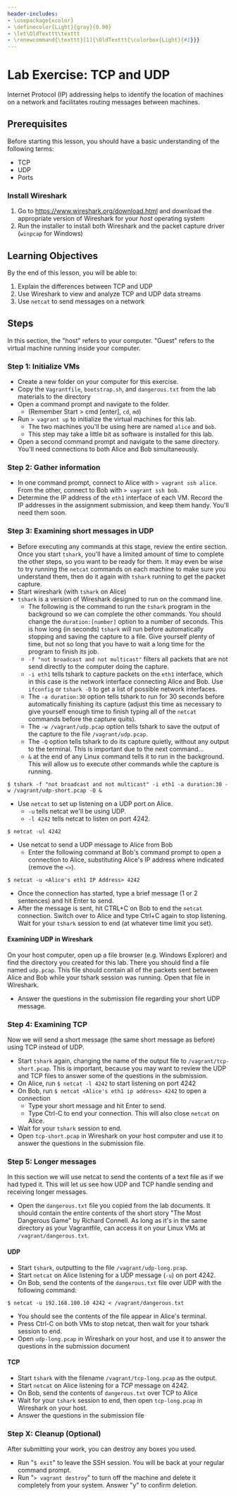 ```yaml
---
header-includes:
- \usepackage{xcolor}
- \definecolor{Light}{gray}{0.90}
- \let\OldTexttt\texttt
- \renewcommand{\texttt}[1]{\OldTexttt{\colorbox{Light}{#1}}}
---
```

Lab Exercise: TCP and UDP
==========================

Internet Protocol (IP) addressing helps to identify the location of machines on a network and facilitates routing messages between machines. 

Prerequisites
--------------------------
Before starting this lesson, you should have a basic understanding of the following terms:

* TCP
* UDP
* Ports

### Install Wireshark

1. Go to https://www.wireshark.org/download.html and download the appropriate version of Wireshark for your _host_ operating system
2. Run the installer to install both Wireshark and the packet capture driver (`winpcap` for Windows)

Learning Objectives
--------------------------
By the end of this lesson, you will be able to:

1. Explain the differences between TCP and UDP
2. Use Wireshark to view and analyze TCP and UDP data streams
3. Use `netcat` to send messages on a network


Steps
--------------------------

In this section, the "host" refers to your computer. "Guest" refers to the virtual machine running inside your computer.

### Step 1: Initialize VMs

* Create a new folder on your computer for this exercise.
* Copy the `Vagrantfile`, `bootstrap.sh`, and `dangerous.txt` from the lab materials to the directory
* Open a command prompt and navigate to the folder.
    * (Remember Start > cmd [enter], `cd`, `md`)
* Run `> vagrant up` to initialize the virtual machines for this lab.
    * The two machines you'll be using here are named `alice` and `bob`.
    * This step may take a little bit as software is installed for this lab.
* Open a second command prompt and navigate to the same directory. You'll need connections
  to both Alice and Bob simultaneously.

### Step 2: Gather information

* In one command prompt, connect to Alice with `> vagrant ssh alice`. From the other,
  connect to Bob with `> vagrant ssh bob`.
* Determine the IP address of the `eth1` interface of each VM. Record the IP addresses in
  the assignment submission, and keep them handy. You'll need them soon.


### Step 3: Examining short messages in UDP
* Before executing any commands at this stage, review the entire section. Once you start
  `tshark`, you'll have a limited amount of time to complete the other steps, so you want
  to be ready for them. It may even be wise to try running the `netcat` commands on each
  machine to make sure you understand them, then do it again with `tshark` running to get
  the packet capture.
* Start wireshark (with `tshark` on Alice)
* `tshark` is a version of Wireshark designed to run on the command line. 
    * The following is the command to run the `tshark` program in the background so we can
    	complete the other commands. You should change the `duration:[number]` option to a
    	number of seconds. This is how long (in seconds) `tshark` will run before
    	automatically stopping and saving the capture to a file. Give yourself plenty of
    	time, but not so long that you have to wait a long time for the program to finish
    	its job.
    * `-f "not broadcast and not multicast"` filters all packets that are not send directly
      to the computer doing the capture. 
    * `-i eth1` tells tshark to capture packets on the `eth1` interface, which in this
      case is the network interface connecting Alice and Bob. Use `ifconfig` or `tshark
      -D` to get a list of possible network interfaces.
    * The `-a duration:30` option tells tshark to run for 30 seconds before automatically
    	finishing its capture (adjust this time as necessary to give yourself enough time
    	to finish typing all of the `netcat` commands before the capture quits).
    * The `-w /vagrant/udp.pcap` option tells tshark to save the output of the capture to
    	the file `/vagrant/udp.pcap`.
    * The `-Q` option tells tshark to do its capture quietly, without any output to the
    	terminal. This is important due to the next command...
    * `&` at the end of any Linux command tells it to run in the background. This will allow
    	us to execute other commands while the capture is running.

```
$ tshark -f "not broadcast and not multicast" -i eth1 -a duration:30 -w /vagrant/udp-short.pcap -Q &
```

* Use `netcat` to set up listening on a UDP port on Alice.
    * `-u` tells netcat we'll be using UDP.
    * `-l 4242` tells netcat to listen on port 4242.

```
$ netcat -ul 4242
```

* Use netcat to send a UDP message to Alice from Bob
  * Enter the following command at Bob's command prompt to open a connection to Alice,
  substituting Alice's IP address where indicated (remove the `<>`).
```
$ netcat -u <Alice's eth1 IP Address> 4242
```
* Once the connection has started, type a brief message (1 or 2 sentences) and hit Enter
  to send.
* After the message is sent, hit CTRL+C on Bob to end the `netcat` connection. Switch over
  to Alice and type Ctrl+C again to stop listening. Wait for your `tshark` session to end
  (at whatever time limit you set).

#### Examining UDP in Wireshark

On your host computer, open up a file browser (e.g. Windows Explorer) and find the
directory you created for this lab. There you should find a file named `udp.pcap`. This
file should contain all of the packets sent between Alice and Bob while your tshark
session was running. Open that file in Wireshark.

* Answer the questions in the submission file regarding your short UDP message.

### Step 4: Examining TCP

Now we will send a short message (the same short message as before) using TCP instead of
UDP.

* Start `tshark` again, changing the name of the output file to
  `/vagrant/tcp-short.pcap`. This is important, because you may want to review the UDP and
  TCP files to answer some of the questions in the submission.
* On Alice, run `$ netcat -l 4242` to start listening on port 4242
* On Bob, run `$ netcat <Alice's eth1 ip address> 4242` to open a connection
    * Type your short message and hit Enter to send.
    * Type Ctrl-C to end your connection. This will also close `netcat` on Alice.
* Wait for your `tshark` session to end.
* Open `tcp-short.pcap` in Wireshark on your host computer and use it to answer the
questions in the submission file.

### Step 5: Longer messages

In this section we will use netcat to send the contents of a text file as if we had typed
it. This will let us see how UDP and TCP handle sending and receiving longer messages.

* Open the `dangerous.txt` file you copied from the lab documents. It should contain the
  entire contents of the short story "The Most Dangerous Game" by Richard Connell. As long
  as it's in the same directory as your Vagrantfile, can access it on your Linux VMs at
  `/vagrant/dangerous.txt`.

#### UDP

* Start `tshark`, outputting to the file `/vagrant/udp-long.pcap`.
* Start `netcat` on Alice listening for a UDP message (`-u`) on port 4242.
* On Bob, send the contents of the `dangerous.txt` file over UDP with the following
command:

```
$ netcat -u 192.168.100.10 4242 < /vagrant/dangerous.txt
```

* You should see the contents of the file appear in Alice's terminal.
* Press Ctrl-C on both VMs to stop netcat, then wait for your tshark session to end.
* Open `udp-long.pcap` in Wireshark on your host, and use it to answer the questions in
the submission document

#### TCP

* Start `tshark` with the filename `/vagrant/tcp-long.pcap` as the output.
* Start `netcat` on Alice listening for a _TCP_ message on 4242.
* On Bob, send the contents of `dangerous.txt` over TCP to Alice
* Wait for your `tshark` session to end, then open `tcp-long.pcap` in Wireshark on your
host.
* Answer the questions in the submission file

### Step X: Cleanup (Optional)

After submitting your work, you can destroy any boxes you used.

* Run "`$ exit`" to leave the SSH session. You will be back at your regular command prompt.
* Run "`> vagrant destroy`" to turn off the machine and delete it completely from your system. Answer "y" to confirm deletion.
